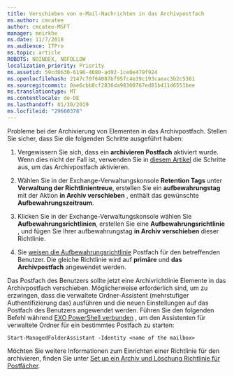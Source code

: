 ```yaml
---
title: Verschieben von e-Mail-Nachrichten in das Archivpostfach
ms.author: cmcatee
author: cmcatee-MSFT
manager: mnirkhe
ms.date: 11/7/2018
ms.audience: ITPro
ms.topic: article
ROBOTS: NOINDEX, NOFOLLOW
localization_priority: Priority
ms.assetid: 59cd8630-6196-4680-ad92-1ce0e479f924
ms.openlocfilehash: 2147c70f64087bf95fc4e39c193caeac3b2c5361
ms.sourcegitcommit: 0ae6cbb8cf2836da98300767ed81b411d6551bee
ms.translationtype: MT
ms.contentlocale: de-DE
ms.lasthandoff: 01/30/2019
ms.locfileid: "29660378"
---
```

Probleme bei der Archivierung von Elementen in das Archivpostfach. Stellen Sie sicher, dass Sie die folgenden Schritte ausgeführt haben:
  
1. Vergewissern Sie sich, dass ein **archivieren Postfach** aktiviert wurde. Wenn dies nicht der Fall ist, verwenden Sie in [diesem Artikel](https://docs.microsoft.com/office365/securitycompliance/enable-archive-mailboxes) die Schritte aus, um das Archivpostfach aktivieren. 
    
2. Wählen Sie in der Exchange-Verwaltungskonsole **Retention Tags** unter **Verwaltung der Richtlinientreue**, erstellen Sie ein **aufbewahrungstag** mit der Aktion **in Archiv verschieben** , enthält das gewünschte **Aufbewahrungszeitraum**.
    
3. Klicken Sie in der Exchange-Verwaltungskonsole wählen Sie **Aufbewahrungsrichtlinien**, erstellen Sie eine **Aufbewahrungsrichtlinie** , und fügen Sie Ihrer aufbewahrungstag **in Archiv verschieben** dieser Richtlinie. 
    
4. Sie [weisen die Aufbewahrungsrichtlinie](https://docs.microsoft.com/exchange/security-and-compliance/messaging-records-management/apply-retention-policy) Postfach für den betreffenden Benutzer. Die gleiche Richtlinie wird auf **primäre** und **das Archivpostfach** angewendet werden. 
    
Das Postfach des Benutzers sollte jetzt eine Archivrichtlinie Elemente in das Archivpostfach verschieben. Möglicherweise erforderlich sind, um zu erzwingen, dass die verwaltete Ordner-Assistent (mehrstufiger Authentifizierung das) ausführen und die neuen Einstellungen auf das Postfach des Benutzers angewendet werden. Führen Sie den folgenden Befehl während [EXO PowerShell verbunden](https://docs.microsoft.com/powershell/exchange/exchange-online/connect-to-exchange-online-powershell/connect-to-exchange-online-powershell?view=exchange-ps) , um den Assistenten für verwaltete Ordner für ein bestimmtes Postfach zu starten: 
  
```
Start-ManagedFolderAssistant -Identity <name of the mailbox>
```

Möchten Sie weitere Informationen zum Einrichten einer Richtlinie für den archivieren, finden Sie unter [Set up ein Archiv und Löschung Richtlinie für Postfächer](https://docs.microsoft.com/office365/securitycompliance/set-up-an-archive-and-deletion-policy-for-mailboxes#step-1-enable-archive-mailboxes-for-users).
  

